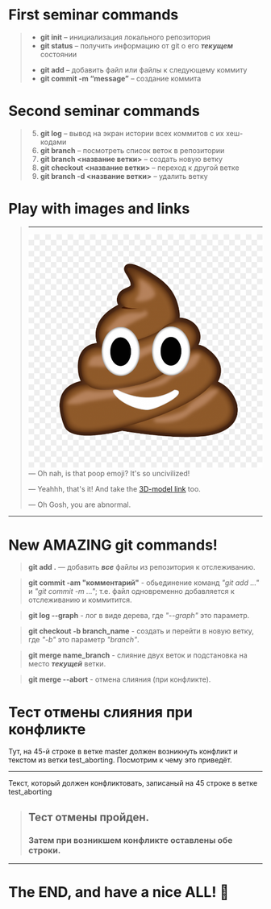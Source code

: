 # First seminar commands

> + __git init__ – инициализация локального репозитория
> + **git status** – получить информацию от git о его _**текущем**_ состоянии
> - __git add__ – добавить файл или файлы к следующему коммиту
> - __git commit -m “message”__ – создание коммита

# Second seminar commands

> 5. **git log** – вывод на экран истории всех коммитов с их хеш-кодами
> 6. **git branch** – посмотреть список веток в репозитории
> 7. **git branch <название ветки>** – создать новую ветку
> 8. __git checkout <название ветки>__ – переход к другой ветке
> 9. **git branch -d <название ветки>** – удалить ветку

# Play with images and links

> ___
>![Is_that_poop_image?](poop.png)
> — Oh nah, is that poop emoji? It's so uncivilized!
> 
> — Yeahhh, that's it! And take the [3D-model link](https://clck.ru/33JsAL) too.
> 
> — Oh Gosh, you are abnormal.


___

# New AMAZING git commands!

> __git add .__ — добавить __*все*__ файлы из репозитория к отслеживанию.

> __git commit -am "комментарий"__ - обьединение команд *"git add ..."* и *"git commit -m ..."*; т.е. файл одновременно добавляется к отслеживанию и коммитится.

> __git log --graph__ - лог в виде дерева, где *"--graph"* это параметр.

> __git checkout -b branch_name__ - создать и перейти в новую ветку, где *"-b"* это параметр *"branch"*.

> **git merge name_branch** - слияние двух веток и подстановка на место **_текущей_** ветки.

> **git merge --abort** - отмена слияния (при конфликте).

# Тест отмены слияния при конфликте

Тут, на 45-й строке в ветке master должен возникнуть конфликт и текстом из ветки test_aborting. Посмотрим к чему это приведёт.

___

Текст, который должен конфликтовать, записаный на 45 строке в ветке test_aborting

> ## Тест отмены пройден.
> ### Затем при возникшем конфликте оставлены обе строки.

___

# **The END, and have a nice ALL! 💩**